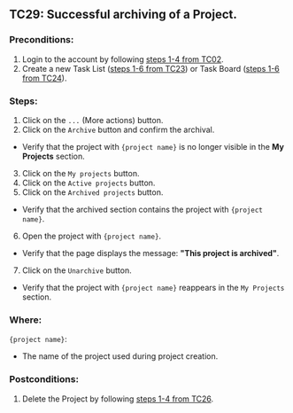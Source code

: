 ## TC29: Successful archiving of a Project.
### Preconditions:
1. Login to the account by following [steps 1-4 from TC02](TC02.md).
2. Create a new Task List ([steps 1-6 from TC23](TC23.md)) or Task Board ([steps 1-6 from TC24](TC24.md)).
### Steps:
1. Click on the `...` (More actions) button.
2. Click on the `Archive` button and confirm the archival.
* Verify that the project with `{project name}` is no longer visible in the **My Projects** section.
3. Click on the `My projects` button.
4. Click on the `Active projects` button.
5. Click on the `Archived projects` button.
* Verify that the archived section contains the project with `{project name}`.
6. Open the project with `{project name}`.
* Verify that the page displays the message: **"This project is archived"**.
7. Click on the `Unarchive` button.
* Verify that the project with `{project name}` reappears in the `My Projects` section.
### Where:
`{project name}`:
* The name of the project used during project creation.
### Postconditions:
1. Delete the Project by following [steps 1-4 from TC26](TC26.md).